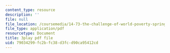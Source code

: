 ```yaml
---
content_type: resource
description: ''
file: null
file_location: /coursemedia/14-73-the-challenge-of-world-poverty-spring-2011/79034299fc2bfc38d3fcd90ca95412cd_vE3v2HtAQto.pdf
file_type: application/pdf
resourcetype: Document
title: 3play pdf file
uid: 79034299-fc2b-fc38-d3fc-d90ca95412cd
---
```

